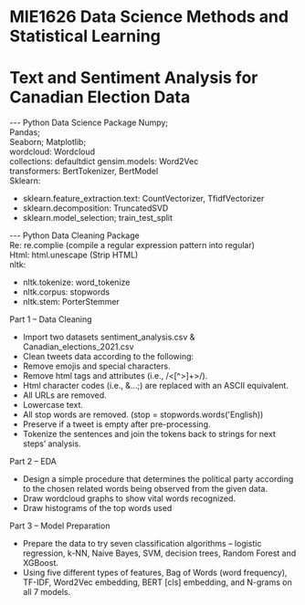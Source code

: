 # MIE1626 Data Science Methods and Statistical Learning
# Text and Sentiment Analysis for Canadian Election Data

--- Python Data Science Package
Numpy;  
Pandas;  
Seaborn;
Matplotlib;  
wordcloud: Wordcloud  
collections: defaultdict
gensim.models: Word2Vec  
transformers: BertTokenizer, BertModel  
Sklearn:
  -	sklearn.feature_extraction.text: CountVectorizer, TfidfVectorizer
  -	sklearn.decomposition: TruncatedSVD
  -	sklearn.model_selection; train_test_split  
  

--- Python Data Cleaning Package  
Re: re.complie (compile a regular expression pattern into regular)  
Html: html.unescape (Strip HTML)  
nltk:  
-	nltk.tokenize: word_tokenize
-	nltk.corpus: stopwords
-	nltk.stem: PorterStemmer

Part 1 – Data Cleaning
-	Import two datasets sentiment_analysis.csv & Canadian_elections_2021.csv
-	Clean tweets data according to the following:
  - Remove emojis and special characters.
  - Remove html tags and attributes (i.e., /<[^>]+>/).
  -	Html character codes (i.e., &...;) are replaced with an ASCII equivalent.
  -	All URLs are removed.
  - Lowercase text.
  -	All stop words are removed. (stop = stopwords.words('English))
  -	Preserve if a tweet is empty after pre-processing.
- Tokenize the sentences and join the tokens back to strings for next steps’ analysis.

Part 2 – EDA
-	Design a simple procedure that determines the political party according to the chosen related words being observed from the given data.
-	Draw wordcloud graphs to show vital words recognized.
-	Draw histograms of the top words used

Part 3 – Model Preparation
-	Prepare the data to try seven classification algorithms – logistic regression, k-NN, Naive Bayes, SVM, decision trees, Random Forest and XGBoost.
-	Using five different types of features, Bag of Words (word frequency), TF-IDF, Word2Vec embedding, BERT [cls] embedding, and N-grams on all 7 models.
